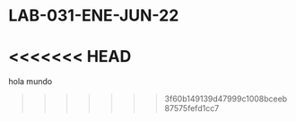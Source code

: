 # LAB-031-ENE-JUN-22
<<<<<<< HEAD
=======
hola mundo
>>>>>>> 3f60b149139d47999c1008bceeb87575fefd1cc7
